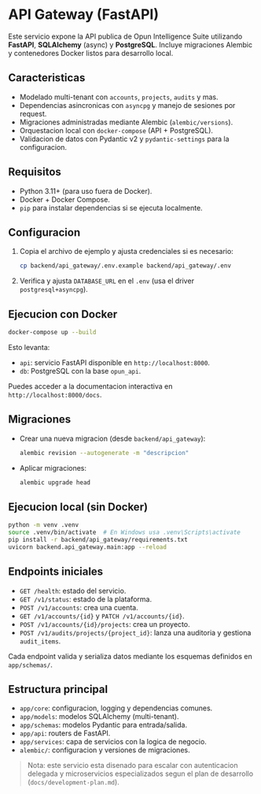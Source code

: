 # API Gateway (FastAPI)

Este servicio expone la API publica de Opun Intelligence Suite utilizando **FastAPI**, **SQLAlchemy** (async) y **PostgreSQL**. Incluye migraciones Alembic y contenedores Docker listos para desarrollo local.

## Caracteristicas
- Modelado multi-tenant con `accounts`, `projects`, `audits` y mas.
- Dependencias asincronicas con `asyncpg` y manejo de sesiones por request.
- Migraciones administradas mediante Alembic (`alembic/versions`).
- Orquestacion local con `docker-compose` (API + PostgreSQL).
- Validacion de datos con Pydantic v2 y `pydantic-settings` para la configuracion.

## Requisitos
- Python 3.11+ (para uso fuera de Docker).
- Docker + Docker Compose.
- `pip` para instalar dependencias si se ejecuta localmente.

## Configuracion
1. Copia el archivo de ejemplo y ajusta credenciales si es necesario:
   ```bash
   cp backend/api_gateway/.env.example backend/api_gateway/.env
   ```
2. Verifica y ajusta `DATABASE_URL` en el `.env` (usa el driver `postgresql+asyncpg`).

## Ejecucion con Docker
```bash
docker-compose up --build
```
Esto levanta:
- `api`: servicio FastAPI disponible en `http://localhost:8000`.
- `db`: PostgreSQL con la base `opun_api`.

Puedes acceder a la documentacion interactiva en `http://localhost:8000/docs`.

## Migraciones
- Crear una nueva migracion (desde `backend/api_gateway`):
  ```bash
  alembic revision --autogenerate -m "descripcion"
  ```
- Aplicar migraciones:
  ```bash
  alembic upgrade head
  ```

## Ejecucion local (sin Docker)
```bash
python -m venv .venv
source .venv/bin/activate  # En Windows usa .venv\Scripts\activate
pip install -r backend/api_gateway/requirements.txt
uvicorn backend.api_gateway.main:app --reload
```

## Endpoints iniciales
- `GET /health`: estado del servicio.
- `GET /v1/status`: estado de la plataforma.
- `POST /v1/accounts`: crea una cuenta.
- `GET /v1/accounts/{id}` y `PATCH /v1/accounts/{id}`.
- `POST /v1/accounts/{id}/projects`: crea un proyecto.
- `POST /v1/audits/projects/{project_id}`: lanza una auditoria y gestiona `audit_items`.

Cada endpoint valida y serializa datos mediante los esquemas definidos en `app/schemas/`.

## Estructura principal
- `app/core`: configuracion, logging y dependencias comunes.
- `app/models`: modelos SQLAlchemy (multi-tenant).
- `app/schemas`: modelos Pydantic para entrada/salida.
- `app/api`: routers de FastAPI.
- `app/services`: capa de servicios con la logica de negocio.
- `alembic/`: configuracion y versiones de migraciones.

> Nota: este servicio esta disenado para escalar con autenticacion delegada y microservicios especializados segun el plan de desarrollo (`docs/development-plan.md`).
